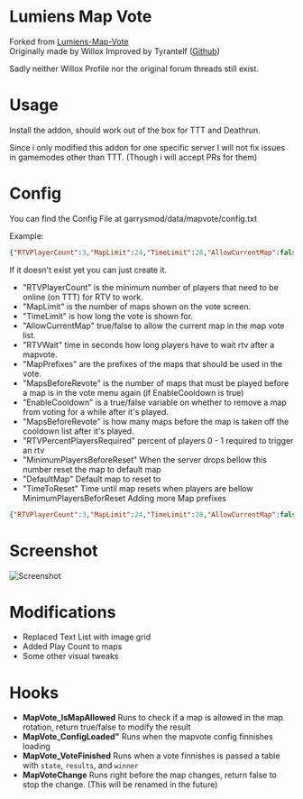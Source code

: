 Lumiens Map Vote
=======================
Forked from [Lumiens-Map-Vote](https://github.com/lumien231/Lumiens-Map-Vote)  
Originally made by Willox
Improved by Tyrantelf ([Github](https://github.com/tyrantelf/gmod-mapvote))

Sadly neither Willox Profile nor the original forum threads still exist.

Usage
=======================
Install the addon, should work out of the box for TTT and Deathrun.

Since i only modified this addon for one specific server I will not fix issues in
gamemodes other than TTT. (Though i will accept PRs for them)


Config
=======================

You can find the Config File at garrysmod/data/mapvote/config.txt

Example:
```JSON
{"RTVPlayerCount":3,"MapLimit":24,"TimeLimit":28,"AllowCurrentMap":false,"MapPrefixes":{"1":"ttt_"},"MapsBeforeRevote":3,"EnableCooldown":true}
```

If it doesn't exist yet you can just create it.

* "RTVPlayerCount" is the minimum number of players that need to be online (on TTT) for RTV to work.
* "MapLimit" is the number of maps shown on the vote screen.
* "TimeLimit" is how long the vote is shown for.
* "AllowCurrentMap" true/false to allow the current map in the map vote list.
* "RTVWait" time in seconds how long players have to wait rtv after a mapvote.
* "MapPrefixes" are the prefixes of the maps that should be used in the vote.
* "MapsBeforeRevote" is the number of maps that must be played before a map is in the vote menu again (if EnableCooldown is true)
* "EnableCooldown" is a true/false variable on whether to remove a map from voting for a while after it's played.
* "MapsBeforeRevote" is how many maps before the map is taken off the cooldown list after it's played.
* "RTVPercentPlayersRequired" percent of players 0 - 1 required to trigger an rtv
* "MinimumPlayersBeforeReset" When the server drops bellow this number reset the map to default map
* "DefaultMap" Default map to reset to
* "TimeToReset" Time until map resets when players are bellow MinimumPlayersBeforReset
Adding more Map prefixes

```JSON
{"RTVPlayerCount":3,"MapLimit":24,"TimeLimit":28,"AllowCurrentMap":false,"MapPrefixes":{"1":"ttt_","2":"zm_","3":"de_"},"MapsBeforeRevote":3,"EnableCooldown":true}
```

Screenshot
=======================
![Screenshot](https://i.imgur.com/LpJOR9x.png)

Modifications
=======================
* Replaced Text List with image grid
* Added Play Count to maps
* Some other visual tweaks


Hooks
======================
- **MapVote_IsMapAllowed** Runs to check if a map is allowed in the map rotation, return true/false to modify the result
- **MapVote_ConfigLoaded"** Runs when the mapvote config finnishes loading
- **MapVote_VoteFinished** Runs when a vote finnishes is passed a table with `state`, `results`, and `winner`
- **MapVoteChange** Runs right before the map changes, return false to stop the change. (This will be renamed in the future)